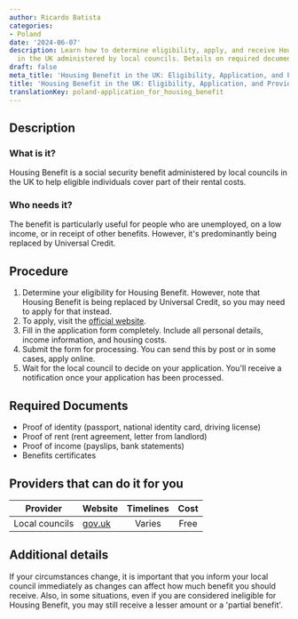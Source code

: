 ```yaml
---
author: Ricardo Batista
categories:
- Poland
date: '2024-06-07'
description: Learn how to determine eligibility, apply, and receive Housing Benefit
  in the UK administered by local councils. Details on required documents and providers.
draft: false
meta_title: 'Housing Benefit in the UK: Eligibility, Application, and Providers'
title: 'Housing Benefit in the UK: Eligibility, Application, and Providers'
translationKey: poland-application_for_housing_benefit
---
```



## Description
### What is it?
Housing Benefit is a social security benefit administered by local councils in the UK to help eligible individuals cover part of their rental costs.

### Who needs it?
The benefit is particularly useful for people who are unemployed, on a low income, or in receipt of other benefits. However, it's predominantly being replaced by Universal Credit.

## Procedure
1. Determine your eligibility for Housing Benefit. However, note that Housing Benefit is being replaced by Universal Credit, so you may need to apply for that instead.
2. To apply, visit the [official website](https://www.gov.uk/housing-benefit/how-to-claim).
3. Fill in the application form completely. Include all personal details, income information, and housing costs.
4. Submit the form for processing. You can send this by post or in some cases, apply online.
5. Wait for the local council to decide on your application. You'll receive a notification once your application has been processed.

## Required Documents
- Proof of identity (passport, national identity card, driving license)
- Proof of rent (rent agreement, letter from landlord)
- Proof of income (payslips, bank statements)
- Benefits certificates

## Providers that can do it for you

| Provider        |     Website     |     Timelines    |       Cost      |
| --------------- | --------------- |  :-------------: | :-------------: |
| Local councils  | [gov.uk](https://www.gov.uk) |      Varies       |        Free       |

## Additional details
If your circumstances change, it is important that you inform your local council immediately as changes can affect how much benefit you should receive. Also, in some situations, even if you are considered ineligible for Housing Benefit, you may still receive a lesser amount or a 'partial benefit'.
